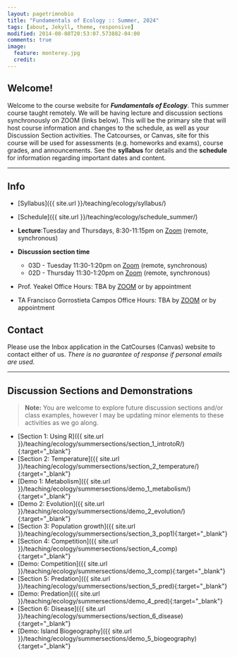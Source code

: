 ```yaml
---
layout: pagetrimnobio
title: "Fundamentals of Ecology :: Summer, 2024"
tags: [about, Jekyll, theme, responsive]
modified: 2014-08-08T20:53:07.573882-04:00
comments: true
image:
  feature: monterey.jpg
  credit:
---
```


## Welcome!
Welcome to the course website for ***Fundamentals of Ecology***. This summer course taught remotely. We will be having lecture and discussion sections synchronously on ZOOM (links below). This will be the primary site that will host course information and changes to the schedule, as well as your Discussion Section activities. The Catcourses, or Canvas, site for this course will be used for assessments (e.g. homeworks and exams), course grades, and announcements. See the **syllabus** for details and the **schedule** for information regarding important dates and content.



---

## Info
*	[Syllabus]({{ site.url }}/teaching/ecology/syllabus/)  
* [Schedule]({{ site.url }}/teaching/ecology/schedule_summer/)  
*	**Lecture**:Tuesday and Thursdays, 8:30-11:15pm on [Zoom](https://ucmerced.zoom.us/j/87577631671) (remote, synchronous)  
* **Discussion section time**  
    * 03D - Tuesday 11:30-1:20pm on [Zoom](https://ucmerced.zoom.us/j/87035100739) (remote, synchronous)  
    * 02D - Thursday 11:30-1:20pm on [Zoom](https://ucmerced.zoom.us/j/81117405112) (remote, synchronous)  

*	Prof. Yeakel Office Hours: TBA by [ZOOM](https://ucmerced.zoom.us/j/5384567727) or by appointment   
*	TA Francisco Gorrostieta Campos Office Hours: TBA by [ZOOM]() or by appointment   

## Contact
Please use the Inbox application in the CatCourses (Canvas) website to contact either of us. *There is no guarantee of response if personal emails are used.*

---




## Discussion Sections and Demonstrations

> **Note:** You are welcome to explore future discussion sections and/or class examples, however I may be updating minor elements to these activities as we go along.  

* [Section 1: Using R]({{ site.url }}/teaching/ecology/summersections/section_1_introtoR/){:target="_blank"}  
* [Section 2: Temperature]({{ site.url }}/teaching/ecology/summersections/section_2_temperature/){:target="_blank"}  
* [Demo 1: Metabolism]({{ site.url }}/teaching/ecology/summersections/demo_1_metabolism/){:target="_blank"}   
* [Demo 2: Evolution]({{ site.url }}/teaching/ecology/summersections/demo_2_evolution/){:target="_blank"}   
* [Section 3: Population growth]({{ site.url }}/teaching/ecology/summersections/section_3_pop1){:target="_blank"}  
* [Section 4: Competition]({{ site.url }}/teaching/ecology/summersections/section_4_comp){:target="_blank"}  
* [Demo: Competition]({{ site.url }}/teaching/ecology/summersections/demo_3_comp){:target="_blank"}  
* [Section 5: Predation]({{ site.url }}/teaching/ecology/summersections/section_5_pred){:target="_blank"}  
* [Demo: Predation]({{ site.url }}/teaching/ecology/summersections/demo_4_pred){:target="_blank"}  
* [Section 6: Disease]({{ site.url }}/teaching/ecology/summersections/section_6_disease){:target="_blank"}  
* [Demo: Island Biogeography]({{ site.url }}/teaching/ecology/summersections/demo_5_biogeography){:target="_blank"}  

<!-- 
## Lecture Recordings
* [Lecture 1: 6/20](https://ucmerced.box.com/s/kyxnsplc88aw1nen4y7zs8ljhz2j9jbl){:target="_blank"}  
* [Lecture 2: 6/22](https://ucmerced.box.com/s/zpcyahr7i4rw4qhakuwujaw86el0amwe){:target="_blank"}  
* [Lecture 3 part 1: 6/27](https://ucmerced.box.com/s/678cz3gh5bd5fif03t0aqxi94yzficsf){:target="_blank"}  
* [Lecture 3 part 2: 6/27](https://ucmerced.box.com/s/jktcv7lxi34i2slm80sqnf3kjc9moqz6){:target="_blank"}  
* [Lecture 4 part 1: 6/29](https://ucmerced.box.com/s/eb4xrir1t1lj9a8zzrycu2sa0ba3mw7d){:target="_blank"}  
* [Lecture 4 part 2: 6/29](https://ucmerced.box.com/s/ee3ry0ro7usuwkn8u5xbypi08j3rk1fz){:target="_blank"}  
* [Lecture 5: 7/6](https://ucmerced.box.com/s/4kd2gz15hzaao7cwi820sbg148w905ui){:target="_blank"}  
* [Lecture 6: 7/11](https://ucmerced.box.com/s/grxnywgmi0p3mzwmbzp5dugbiqlrm8g9){:target="_blank"}  
* [Lecture 7: 7/13](https://ucmerced.box.com/s/0e99odpr2ngfp16xkruai80grjb5dwom){:target="_blank"}  
* [Lecture 8: 7/18](https://ucmerced.box.com/s/wfw80tpm0aw7j6uebsysa81u74u9onut){:target="_blank"}  
* [Lecture 9: 7/20](https://ucmerced.box.com/s/cljhoaeru7ibu32zw3y4ox1g3vgq68aw){:target="_blank"}  
* [Lecture 10: 7/25](https://ucmerced.box.com/s/m5pzj4dwd0nt6kpl52d08s5d0tppd88c){:target="_blank"}  
* [Lecture 11: 7/27](https://ucmerced.box.com/s/i048nm58c7ezaqs1af0idr0uqon4ixd6){:target="_blank"}  
* [Lecture 12: 8/1](https://ucmerced.box.com/s/1ivkvo4s2cn65ucshm7k4co9bjs37j21){:target="_blank"}  
* [Lecture 13: 8/3](https://ucmerced.box.com/s/1gn0yw4tfnu81l93b84h6k36fz68sr1q){:target="_blank"}  
* [Lecture 14: 8/8](https://ucmerced.box.com/s/5ohxszijfhw86kkv0mnja07w6tx6ousr){:target="_blank"}   
 -->



<!-- 
* [Section 1: Temperature as an ecological constraint]({{ site.url }}/teaching/ecology/summersections/section_1_temperature){:target="_blank"}  
* [Section 2: Allometry & Macroecology]({{ site.url }}/teaching/ecology/summersections/section_2_metabolism){:target="_blank"}  
* [Section 3: Evolution by natural selection]({{ site.url }}/teaching/ecology/summersections/section_3_evolution){:target="_blank"}  
* [Demo 2: Life history strategies]({{ site.url }}/teaching/ecology/summersections/demo_2_lifehistory){:target="_blank"}  
* [Section 4: Population growth]({{ site.url }}/teaching/ecology/summersections/section_4_pop1){:target="_blank"}  
* [Demo 3: Game theory!]({{ site.url }}/teaching/ecology/summersections/demo_3_gametheory){:target="_blank"}  
* [Section 5: Competition]({{ site.url }}/teaching/ecology/summersections/section_5_comp){:target="_blank"}  
* [Demo 4: Competition dynamics]({{ site.url }}/teaching/ecology/summersections/demo_4_comp){:target="_blank"}  
* [Section 6: Predation]({{ site.url }}/teaching/ecology/summersections/section_6_pred){:target="_blank"}  
* [Demo 5: Predation dynamics]({{ site.url }}/teaching/ecology/summersections/demo_5_pred){:target="_blank"}  
* [Section 7: Disease Dynamics]({{ site.url }}/teaching/ecology/summersections/section_7_disease){:target="_blank"}  


## Lecture Recordings
* Lecture 1: Forgot to record! Please get notes from a classmate  
* [Lecture 2: Biomes and Temperature](https://ucmerced.box.com/s/vh6g6tw9u3ey7o0gsangs8yly2b2o6j2){:target="_blank"}  
* [Lecture 3: Energy and Metabolism](https://ucmerced.box.com/s/d3q4x0gns9wvrck2kss176k3kq9wmq5v){:target="_blank"}  
* [Lecture 4: Metabolism, allometry, and Evolution](https://ucmerced.box.com/s/24qx4ygj41bdew94l04igaoflorjgh5v){:target="_blank"} Note: Ignore the announcements at the beginning/end of the lecture, which was recorded last year.  
* [Lecture 5: Evolution continued and life history](https://ucmerced.box.com/s/brkg6yhficljoipu5oo525au2dzuw7dq){:target="_blank"}  
* [Lecture 6: Life history continued](https://ucmerced.box.com/s/2916x6xrdlw99n2uo80310hcz1ossk77){:target="_blank"}  
* [Lecture 7: Game Theory](https://ucmerced.box.com/s/91s3xjh9bt3py2tep16otyndsir4w8dt){:target="_blank"}  
* [Lecture 8: Exponential and logistic population growth](https://ucmerced.box.com/s/gc0hzrxbyqj3ilt00dw3s8lc84xnpj17){:target="_blank"}  
* [Lecture 9: Discrete growth and Competition](https://ucmerced.box.com/s/0oid1o9pntcrd21xxhq54xk2jh5upyhf){:target="_blank"}  
* [Lecture 10: Competition dynamics](https://ucmerced.box.com/s/p303v274bdmbds3z5bsvp8qg3yowcm9o){:target="_blank"}  
* Lecture 11: Predation (will try to convert video this weekend)  
* Lecture 12: [Predation dynamics and parasitism](https://ucmerced.box.com/s/cpz51m7dj6tmmaxo3qez17d13f0ror1r){:target="_blank"}  
    * [Wasp Parasitoid video](https://ucmerced.box.com/s/9gvw9lve320w7vlta12jes1y5um3qgi2){:target="_blank"}  
    * [Malaria video part 1](https://ucmerced.box.com/s/p7afzdp319asy0vowy5rwud6kz6r9suj){:target="_blank"}  
    * [Malaria video part 2](https://ucmerced.box.com/s/e6pl4gq680zxdc18p24fd7tt4n4tuje2){:target="_blank"}  
* [Lecture 13](https://ucmerced.box.com/s/w2agipd7jw56sdbsl5pm9ynuc4se585n){:target="_blank"}  
* [Lecture 14](https://ucmerced.box.com/s/pp4k19fjog2ncsvachihkpim1kvvd9it){:target="_blank"}  

 -->







